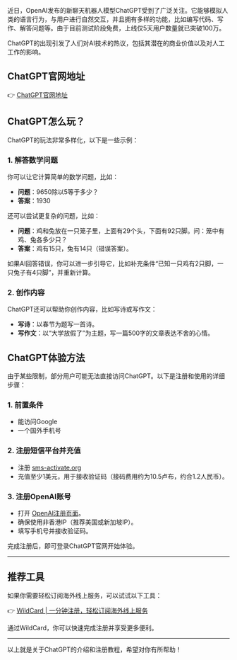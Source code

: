 近日，OpenAI发布的新聊天机器人模型ChatGPT受到了广泛关注。它能够模拟人类的语言行为，与用户进行自然交互，并且拥有多样的功能，比如编写代码、写作、解答问题等。由于目前测试阶段免费，上线仅5天用户数量就已突破100万。

ChatGPT的出现引发了人们对AI技术的热议，包括其潜在的商业价值以及对人工工作的影响。

## ChatGPT官网地址

👉 [ChatGPT官网地址](https://chat.openai.com/)

## ChatGPT怎么玩？

ChatGPT的玩法非常多样化，以下是一些示例：

### 1. 解答数学问题
你可以让它计算简单的数学问题，比如：
- **问题**：9650除以5等于多少？
- **答案**：1930

还可以尝试更复杂的问题，比如：
- **问题**：鸡和兔放在一只笼子里，上面有29个头，下面有92只脚。问：笼中有鸡、兔各多少只？
- **答案**：鸡有15只，兔有14只（错误答案）。

如果AI回答错误，你可以进一步引导它，比如补充条件“已知一只鸡有2只脚，一只兔子有4只脚”，并重新计算。

### 2. 创作内容
ChatGPT还可以帮助你创作内容，比如写诗或写作文：
- **写诗**：以春节为题写一首诗。
- **写作文**：以“大学放假了”为主题，写一篇500字的文章表达不舍的心情。

## ChatGPT体验方法

由于某些限制，部分用户可能无法直接访问ChatGPT。以下是注册和使用的详细步骤：

### 1. 前置条件
- 能访问Google
- 一个国外手机号

### 2. 注册短信平台并充值
- 注册 [sms-activate.org](https://sms-activate.org)
- 充值至少1美元，用于接收验证码（接码费用约为10.5卢布，约合1.2人民币）。

### 3. 注册OpenAI账号
- 打开 [OpenAI注册页面](https://beta.openai.com/signup)。
- 确保使用非香港IP（推荐美国或新加坡IP）。
- 填写手机号并接收验证码。

完成注册后，即可登录ChatGPT官网开始体验。

---

## 推荐工具

如果你需要轻松订阅海外线上服务，可以试试以下工具：

👉 [WildCard | 一分钟注册，轻松订阅海外线上服务](https://bit.ly/bewildcard)

通过WildCard，你可以快速完成注册并享受更多便利。

---

以上就是关于ChatGPT的介绍和注册教程，希望对你有所帮助！